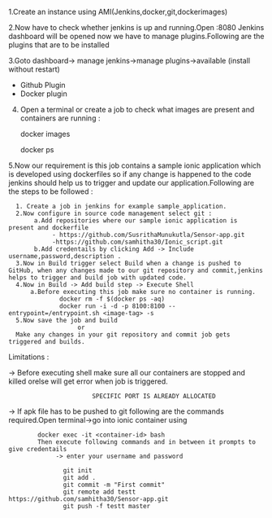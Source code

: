 1.Create an instance using AMI(Jenkins,docker,git,dockerimages)

2.Now have to check whether jenkins is up and running.Open 
                          <ipaddress>:8080
Jenkins dashboard will be opened now we have to manage plugins.Following are the plugins that are to be installed

3.Goto dashboard-> manage jenkins->manage plugins->available (install without restart)
  
  - Github Plugin
  - Docker plugin
  
4. Open a terminal or create a job to check what images are present and containers are running : 


      docker images
      
      docker ps
      
      
5.Now our requirement is this job contains a sample ionic application which is developed using dockerfiles so if any change is happened to the code jenkins should help us to trigger and update our application.Following are the steps to be followed :
  
  
      1. Create a job in jenkins for example sample_application.
      2.Now configure in source code management select git :
           a.Add repositories where our sample ionic application is present and dockerfile
                - https://github.com/SusrithaMunukutla/Sensor-app.git 
                -https://github.com/samhitha30/Ionic_script.git
           b.Add credentails by clicking Add -> Include username,password,description .
      3.Now in Build trigger select Build when a change is pushed to GitHub, when any changes made to our git repository and commit,jenkins helps to trigger and build job with updated code.
      4.Now in Build -> Add build step -> Execute Shell
          a.Before executing this job make sure no container is running.
                  docker rm -f $(docker ps -aq)
                  docker run -i -d -p 8100:8100 --entrypoint=/entrypoint.sh <image-tag> -s
      5.Now save the job and build 
                       or
      Make any changes in your git repository and commit job gets triggered and builds.

Limitations :

 -> Before executing shell make sure all our containers are stopped and killed orelse will get  error when job is triggered.
                          
                           SPECIFIC PORT IS ALREADY ALLOCATED 

 -> If apk file has to be pushed to git following are the commands required.Open terminal->go into ionic container using
 
            docker exec -it <container-id> bash
            Then execute following commands and in between it prompts to give credentails 
                 -> enter your username and password 
            
                   git init
                   git add .
                   git commit -m "First commit"
                   git remote add testt https://github.com/samhitha30/Sensor-app.git
                   git push -f testt master

         
              
